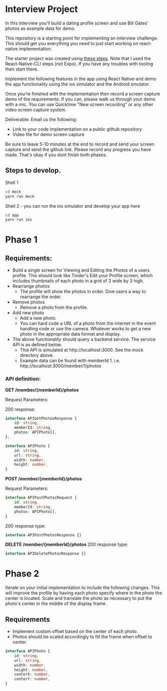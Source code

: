 # Interview Project

In this interview you'll build a dating profile screen and use Bill Gates' photos as example data for demo.

This repository is a starting point for implementing an interview challenge. This should get you everything
you need to just start working on react-native implementation. 

The starter project was created using [these steps](https://reactnative.dev/docs/0.60/getting-started). Note that I used the React-Native-CLI steps (not Expo). If you have any troubles with tooling then start there.

Implement the following features in the app using React Native and demo the app functionality using the ios simulator and the Android emulator. 

Once you're finished with the implementation then record a screen capture demo of the requirements. If you
can, please walk us through your demo with a mic. You can use Quicktime "New screen recording" or any other 
video screen capture system.

Deliverable: Email us the following:

- Link to your code implementation on a public github repository
- Video file for demo screen capture

Be sure to leave 5-10 minutes at the end to record and send your screen capture and send the github link.
Please record any progress you have made. That's okay if you dont finish both phases.

## Steps to develop. 

Shell 1

```sh
cd mock
yarn run mock
```

Shell 2 - you can run the ios simulator and develop your app here

```sh
cd app
yarn run ios
```

# Phase 1

## Requirements:

- Build a single screen for Viewing and Editing the Photos of a users profile. This should look like
  Tinder's Edit your Profile screen, which includes thumbnails of each photo in a grid of 3 wide by 3 high.
- Rearrange photos
    - The profile will show the photos in order. Give users a way to rearrange the order.
- Remove photos
    - Remove a photo from the profile.
- Add new photo
    - Add a new photo.
    - You can hard code a URL of a photo from the internet in the event handling code or use the camera. Whatever works to get a new photo in the appropriate data format and display.
- The above functionality should query a backend service. The service API is as defined below.
    - This API is simulated at http://localhost:3000. See the mock directory above. 
    - Example data can be found with memberId 1. i.e. http://localhost:3000/member/1/photos

### API definition:

**GET /member/{memberId}/photos**

Request Parameters: <none>

200 response: 

```typescript
interface APIGetPhotosResponse {
    id: string,
    memberId: string,
    photos: APIPhoto[],
};

interface APIPhoto {
    id: string,
    url: string,
    width: number,
    height: number,
}
```

**POST /member/{memberId}/photos**

Request Parameters:

```typescript
interface APIPostPhotosRequest {
    id: string,
    memberId: string,
    photos: APIPhoto[], 
}
```

200 response type:

```typescript
interface APIPostPhotosResponse {}
```

**DELETE /member/{memberId}/photos**
200 response type:

```typescript
interface APIDeletePhotosResponse {}
```

# Phase 2

Iterate on your initial implementation to include the following changes. This will improve 
the profile by having each photo specify where in the photo the center is located. Scale and 
translate the photo as necessary to put the photo's center in the middle of the display frame.

## Requirements
- Implement custom offset based on the center of each photo.
- Photos should be scaled accordingly to fill the frame when offset to center. 

```typescript
interface APIPhoto {
    id: string,
    url: string,
    width: number,
    height: number,
    centerX: number,
    centerY: number,
}
```
